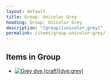 ```yaml
---
layout: default
title: Group: Unicolor Grey
heading: Group: Unicolor Grey
description: "[group][unicolor_grey]"
permalink: /items/group-unicolor-grey/
---
```



## Items in Group

<ul class="list-items clearfix">
    <li><a href="{{site.baseurl}}/items/dye-grey/"><img src="{{site.baseurl}}/assets/img/items/textures/dye_grey.png" data-toggle="tooltip" title="Grey dye [craft][dye:grey]"></a></li>
</ul>
